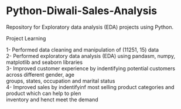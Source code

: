 # Python-Diwali-Sales-Analysis
Repository for Exploratory data analysis (EDA) projects using Python.

Project Learning<br>

1- Performed data cleaning and manipulation of (11251, 15) data<br>
2- Performed exploratory data analysis (EDA) using
   pandasm, numpy, matplotlib and seaborn libraries<br>
3- Improved customer experience by indentifying
   potential customers across different gender, 
   age<br>   groups, states, occupation and marital status<br>
4- Improved sales by indentifyinf most selling product 
   categories and product which can help to plen<br> inventory
   and henct meet the demand
